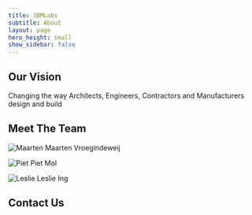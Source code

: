 ```yaml
---
title: 3BMLabs
subtitle: About
layout: page
hero_height: small
show_sidebar: false
---
```


##  Our Vision

Changing the way Architects, Engineers, Contractors and Manufacturers design and build

## Meet The Team

![Maarten](../assets/about_assets/6-Maarten-Vroegindeweij-kopie-150x150.jpg)
Maarten Vroegindeweij


![Piet](../assets/about_assets/5-Piet-Mol-kopie-150x150.jpg)
Piet Mol


![Leslie](../assets/about_assets/7-Leslie-Ing-kopie-150x150.jpg)
Leslie Ing

## Contact Us

